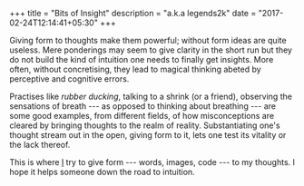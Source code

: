 +++
title = "Bits of Insight"
description = "a.k.a legends2k"
date = "2017-02-24T12:14:41+05:30"
+++

<!-- title and description above are ignored by /layouts/index.html -->
<!-- title is used in building <title> element by /layouts/partials/header.html -->

Giving form to thoughts make them powerful; without form ideas are quite useless.  Mere ponderings may seem to give clarity in the short run but they do not build the kind of intuition one needs to finally get insights.  More often, without concretising, they lead to magical thinking abeted by perceptive and cognitive errors.

Practises like *rubber ducking*, talking to a shrink (or a friend), observing the sensations of breath --- as opposed to thinking about breathing --- are some good examples, from different fields, of how misconceptions are cleared by bringing thoughts to the realm of reality.  Substantiating one's thought stream out in the open, giving form to it, lets one test its vitality or the lack thereof.

This is where [I](/about) try to give form --- words, images, code --- to my thoughts.  I hope it helps someone down the road to intuition.
